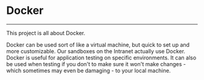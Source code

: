 # Docker

---
This project is all about Docker.

Docker can be used sort of like a virtual machine, but quick to set up and more
customizable. Our sandboxes on the Intranet actually use Docker. Docker is
useful for application testing on specific environments. It can also be used
when testing  if you don't to make sure it won't make changes - which sometimes
may even be damaging - to your local machine.
